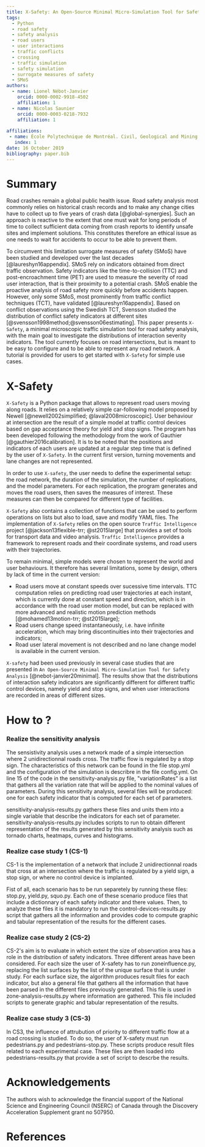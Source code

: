 ```yaml
---
title: X-Safety: An Open-Source Minimal Micro-Simulation Tool for Safety Analysis
tags:
  - Python
  - road safety
  - safety analysis
  - road users
  - user interactions
  - traffic conflicts
  - crossing
  - traffic simulation
  - safety simulation
  - surrogate measures of safety 
  - SMoS
authors:
  - name: Lionel Nébot-Janvier
    orcid: 0000-0002-9918-4502
    affiliation: 1
  - name: Nicolas Saunier
    orcid: 0000-0003-0218-7932
    affiliation: 1
	
affiliations:
 - name: École Polytechnique de Montréal. Civil, Geological and Mining Engineering Department
   index: 1
date: 16 October 2019
bibliography: paper.bib
---
```


# Summary

Road crashes remain a global public health issue. Road safety analysis most commonly relies on historical crash records and to make any change cities have to collect up to five years of crash data [@global-synergies]. Such an approach is reactive to the extent that one must wait for long periods of time to collect sufficient data coming from crash reports to identify unsafe sites and implement solutions. This constitutes therefore an ethical issue as one needs to wait for accidents to occur to be able to prevent them. 

To circumvent this limitation surrogate measures of safety (SMoS) have been studied and developed over the last decades [@laureshyn16appendix]. SMoS rely on indicators obtained from direct traffic observation. Safety indicators like the time-to-collision (TTC) and post-encroachment time (PET) are used to measure the severity of road user interaction, that is their proximity to a potential crash. SMoS enable the proactive analysis of road safety more quickly before accidents happen. However, only some SMoS, most prominently from traffic conflict techniques (TCT), have validated [@laureshyn16appendix]. Based on conflict observations using the Swedish TCT, Svensson studied the distribution of conflict safety indicators at different sites [@svensson1998method;@svensson06estimating]. This paper presents ``X-Safety``, a minimal microscopic traffic simulation tool for road safety analysis, with the main goal to investigate the distributions of interaction severity indicators. The tool currently focuses on road intersections, but is meant to be easy to configure and to be able to represent any road network. A tutorial is provided for users to get started with ``X-Safety`` for simple use cases. 


# X-Safety

``X-Safety`` is a Python package that allows to represent road users moving along roads. It relies on a relatively simple car-following model proposed by Newell [@newell2002simplified; @laval2008microscopic]. User behaviour at intersection are the result of a simple model at traffic control devices based on gap acceptance theory for yield and stop signs. 
The program has been developed following the methodology from the work of Gauthier [@gauthier2016calibration]. It is to be noted that the positions and indicators of each users are updated at a regular step time that is defined by the user of ``X-Safety``. 
In the current first version, turning movements and lane changes are not represented. 

In order to use ``X-safety``, the user needs to define the experimental setup: the road network, the duration of the simulation, the number of replications, and the model parameters. For each replication, the program generates and moves the road users, then saves the measures of interest. These measures can then be compared for different type of facilities.  

``X-Safety`` also contains a collection of functions that can be used to perform operations on lists but also to load, save and modify YAML files. The implementation of ``X-Safety`` relies on the open source ``Traffic Intelligence`` project [@jackson13flexible-trr; @st2015large] that provides a set of tools for transport data and video analysis. ``Traffic Intelligence`` provides a framework to represent roads and their coordinate systems, and road users with their trajectories. 

To remain minimal, simple models were chosen to represent the world and user behaviours. It therefore has several limitations, some by design, others by lack of time in the current version:

- Road users move at constant speeds over sucessive time intervals. TTC computation relies on predicting road user trajectories at each instant, which is currently done at constant speed and direction, which is in accordance with the road user motion model, but can be replaced with more advanced and realistic motion prediction methods [@mohamed13motion-trr; @st2015large];
- Road users change speed instantaneously, i.e. have infinite acceleration, which may bring discontinuities into their trajectories and indicators; 
- Road user lateral movement is not described and no lane change model is available in the current version. 

``X-safety`` had been used previously in several case studies that are presented in ``An Open-Source Minimal Micro-Simulation Tool for Safety Analysis`` [@nebot-janvier20minimal]. The results show that the distributions of interaction safety indicators are significantly different for different traffic control devices, namely yield and stop signs, and when user interactions are recorded in areas  of different sizes. 

# How to ?

### Realize the sensitivity analysis

The sensistivity analysis uses a network made of a simple intersection where 2 unidirectionnal roads cross. The traffic flow is regulated by a stop sign. The characteristics of this network can be found in the file stop.yml and the configuration of the simulation is describre in the file config.yml.
On line 15 of the code in the sensitivity-analysis.py file, "variationRates" is a list that gathers all the variation rate that will be applied to the nominal values of parameters.
During this sensitivity analysis, several files will be produced: one for each safety indicator that is computed for each set of parameters.

sensitivity-analysis-results.py gathers these files and units them into a single variable that describe the indicators for each set of parameter. sensitivity-analysis-results.py  includes scripts to run to obtain different representation of the results generated by this sensitivity analysis such as tornado charts, heatmaps, curves and histograms.


### Realize case study 1 (CS-1)

CS-1 is the implementation of a network that include 2 unidirectionnal roads that cross at an intersection where the traffic is regulated by a yield sign, a stop sign, or where no control device is implanted. 

Fist of all, each scenario has to be run separetely by running these files: stop.py, yield.py, squo.py. Each one of these scenario produce files that include a dictionnary of each safety indicator and there values. Then, to analyze these files it is mandatory to run the control-devices-results.py script that gathers all the information and provides code to compute graphic and tabular representation of the results for the different cases. 

### Realize case study 2 (CS-2)

CS-2's aim is to evaluate in which extent the size of observation area has a role in the distribution of safety indicators. Three different areas have been considered. For each size the user of X-safety has to run zoneinfluence.py, replacing the list surfaces by the list of the unique surface that is under study.
For each surface size, the algorithm produces result files for each indicator, but also a general file that gathers all the information that have been parsed in the different files previously generated. This file is used in zone-analysis-results.py where information are gathered. This file included scripts to generate graphic and tabular representation of the results.

### Realize case study 3 (CS-3)

In CS3, the influence of attrubution of priority to different traffic flow at a road crossing is studied. To do so, the user of X-safety must run pedestrians.py and pedestrians-stop.py. These scripts produce result files related to each experimental case. These files are then loaded into pedestrians-results.py that provide a set of script to descrbe the results. 


# Acknowledgements

The authors wish to acknowledge the financial support of the National Science and Engineering Council (NSERC) of Canada through the Discovery Acceleration Supplement grant no 507950.

# References
